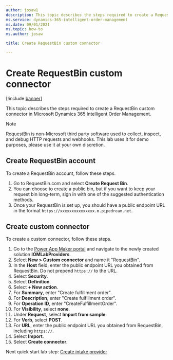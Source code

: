 ```yaml
---
author: josaw1
description: This topic describes the steps required to create a RequestBin custom connector in Microsoft Dynamics 365 Intelligent Order Management.
ms.service: dynamics-365-intelligent-order-management
ms.date: 09/01/2021
ms.topic: how-to
ms.author: josaw

title: Create RequestBin custom connector

---
```


# Create RequestBin custom connector

[!include [banner](includes/banner.md)]

This topic describes the steps required to create a RequestBin custom connector in Microsoft Dynamics 365 Intelligent Order Management.

> [!NOTE]
> RequestBin is non-Microsoft third party software used to collect, inspect, and debug HTTP requests and webhooks. This lab uses it for demo purposes, please use it at your own discretion. 

## Create RequestBin account

To create a RequestBin account, follow these steps.

1. Go to RequestBin.com and select **Create Request Bin**.
1. You can choose to create a public bin, but if you want to keep your request bin long-term, sign in with one of the suggested authentication methods.
1. Once your RequestBin is set up, you should have a public endpoint URL in the format ``https://xxxxxxxxxxxxxxx.m.pipedream.net``. 

## Create custom connector

To create a custom connector, follow these steps.

1. Go to the [Power App Maker portal](https://make.powerapps.com) and navigate to the newly created solution **IOMLabProviders**.
1. Select **New \> Custom connector** and name it "RequestBin".
1. In the **Host** field, enter the public endpoint URL you obtained from RequestBin. Do not prepend ``https://`` to the URL. 
1. Select **Security**.
1. Select **Definition**.
1. Select **+ New action**. 
1. For **Summary**, enter "Create fulfillment order".
1. For **Description**, enter "Create fulfillment order".
1. For **Operation ID**, enter "CreateFulfillmentOrder".
1. For **Visibility**, select **none**.
1. Under **Request**, select **Import from sample**.
1. For **Verb**, select **POST**.
1. For **URL**, enter the public endpoint URL you obtained from RequestBin, including ``https://``.
1. Select **Import**.
1. Select **Create connector**.

Next quick start lab step: [Create intake provider](lab-create-intake-provider.md)

